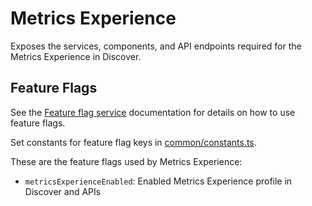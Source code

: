 # Metrics Experience

Exposes the services, components, and API endpoints required for the Metrics Experience in Discover.

## Feature Flags 

See the [Feature flag service](https://docs.elastic.dev/kibana-dev-docs/tutorials/feature-flags-service#dynamic-config) documentation for details on how to use feature flags.

Set constants for feature flag keys in [common/constants.ts](./common/constants.ts).

These are the feature flags used by Metrics Experience:
*  `metricsExperienceEnabled`: Enabled Metrics Experience profile in Discover and APIs